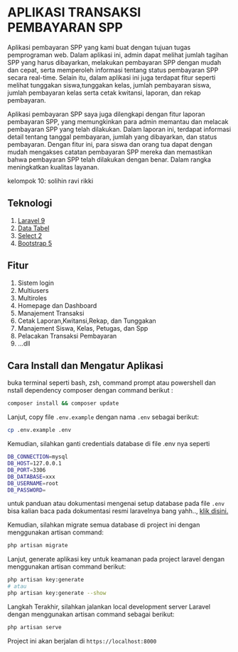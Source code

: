 # APLIKASI TRANSAKSI PEMBAYARAN SPP

Aplikasi pembayaran SPP yang kami buat dengan tujuan tugas pemprograman web. Dalam aplikasi ini, admin dapat melihat jumlah tagihan SPP yang harus dibayarkan, melakukan pembayaran SPP dengan mudah dan cepat, serta memperoleh informasi tentang status pembayaran SPP secara real-time. Selain itu, dalam aplikasi ini juga terdapat fitur seperti melihat tunggakan siswa,tunggakan kelas, jumlah pembayaran siswa, jumlah pembayaran kelas serta cetak kwitansi, laporan, dan rekap pembayaran.

Aplikasi pembayaran SPP saya juga dilengkapi dengan fitur laporan pembayaran SPP, yang memungkinkan para admin memantau dan melacak pembayaran SPP yang telah dilakukan. Dalam laporan ini, terdapat informasi detail tentang tanggal pembayaran, jumlah yang dibayarkan, dan status pembayaran. Dengan fitur ini, para siswa dan orang tua dapat dengan mudah mengakses catatan pembayaran SPP mereka dan memastikan bahwa pembayaran SPP telah dilakukan dengan benar. Dalam rangka meningkatkan kualitas layanan.

kelompok 10:
solihin
ravi
rikki

## Teknologi
1. [Laravel 9](https://laravel.com/)
2. [Data Tabel](https://datatables.net/)
3. [Select 2](https://select2.org/)
4. [Bootstrap 5](https://getbootstrap.com/)

## Fitur

1. Sistem login 
2. Multiusers
3. Multiroles
4. Homepage dan Dashboard
5. Manajement Transaksi
6. Cetak Laporan,Kwitansi,Rekap, dan Tunggakan
7. Manajement Siswa, Kelas, Petugas, dan Spp
8. Pelacakan Transaksi Pembayaran
9. ...dll

## Cara Install dan Mengatur Aplikasi
 buka terminal seperti bash, zsh, command prompt atau powershell dan nstall dependency composer dengan command berikut :
```bash
composer install && composer update
```
Lanjut, copy file `.env.example` dengan nama `.env` sebagai berikut:
```bash
cp .env.example .env
```
Kemudian, silahkan ganti credentials database di file .env nya seperti
```bash
DB_CONNECTION=mysql
DB_HOST=127.0.0.1
DB_PORT=3306
DB_DATABASE=xxx
DB_USERNAME=root
DB_PASSWORD=
```
untuk panduan atau dokumentasi mengenai setup database pada file `.env` bisa kalian baca pada dokumentasi resmi laravelnya bang yahh.., [klik disini.](https://laravel.com/docs/9.x/database)

Kemudian, silahkan migrate semua database di project ini dengan menggunakan artisan command:
```bash
php artisan migrate
```
Lanjut, generate aplikasi key untuk keamanan pada project laravel dengan menggunakan artisan command berikut:
```bash
php artisan key:generate
# atau 
php artisan key:generate --show
```
Langkah Terakhir, silahkan jalankan local development server Laravel dengan menggunakan artisan command sebagai berikut:
```bash
php artisan serve
```
Project ini akan berjalan di `https://localhost:8000`





